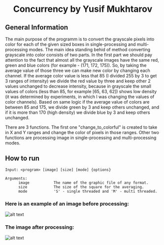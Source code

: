 <h1 align = "center">  Concurrency by Yusif Mukhtarov </h1> 



## General Information

The main purpose of the programm is to convert the grayscale pixels into color for each of the given sized boxes in single-processing and multi-processing modes. The main idea standing behid of method converting grayscale into color consists of two parts. In the first part we should pay attention to the fact that almost all the grayscale images have the same red, green and blue colors (for example - (171, 172, 175)). So, by taking the average value of those three we can make new color by changing each channel. If the average color value is less that 85 (I divided 255 by 3 to get 3 ranges of intensity) we divide the red value by three and keep other 2 values unchanged to decrease intensity, because in grayscale the small values of colors (less than 85, for example [65, 63, 62]) shows low density (it was determined by experiments, in which I was changing the values of color channels). Based on same logic if the average value of colors are between 85 and 175, we divide green by 3 and keep others unchanged, and if it is more than 170 (high density) we divide blue by 3 and keep others unchanged. 

There are 3 functions. The first one "change_to_colorful" is created to take in X and Y ranges and change the color of pixels in those ranges. Other two functions are processing image in single-processing and multi-processing modes.



## How to run
```
Input: <program> [image] [size] [mode] {options}

Arguments:  
      image           The name of the graphic file of any format.  
      size            The size of the square for the averaging.  
      mode            'S' - single threaded and 'M' - multi threaded.  

```






### Here is an example of an image before processing:  
![alt text](https://github.com/Yusif-bit/concurrency-assignment/dog.jpg)  


### The image after processing:  
![alt text](https://github.com/Yusif-bit/concurrency-assignmen/blob/main/result.jpg)  

 






